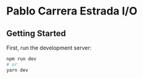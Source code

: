 # Pablo Carrera Estrada I/O

## Getting Started

First, run the development server:

```bash
npm run dev
# or
yarn dev
```